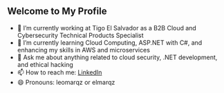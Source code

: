 ## Welcome to My Profile

- 🔭 I’m currently working at Tigo El Salvador as a B2B Cloud and Cybersecurity Technical Products Specialist
- 🌱 I’m currently learning Cloud Computing, ASP.NET with C#, and enhancing my skills in AWS and microservices
- 💬 Ask me about anything related to cloud security, .NET development, and ethical hacking
- 📫 How to reach me: [LinkedIn]([https://www.linkedin.com/in/leomarqz](https://www.linkedin.com/in/elmer-márquez-521796208))
- 😄 Pronouns: leomarqz or elmarqz
